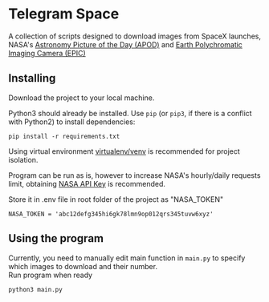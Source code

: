 # Telegram Space

A collection of scripts designed to download images from SpaceX launches, NASA's [Astronomy Picture of the Day (APOD)](https://apod.nasa.gov/apod/astropix.html) and [Earth Polychromatic Imaging Camera (EPIC)](https://epic.gsfc.nasa.gov/)

## Installing

Download the project to your local machine.

Python3 should already be installed. 
Use `pip` (or `pip3`, if there is a conflict with Python2) to install dependencies:
```
pip install -r requirements.txt
```

Using virtual environment [virtualenv/venv](https://docs.python.org/3/library/venv.html) is recommended for project isolation.

Program can be run as is, however to increase NASA's hourly/daily requests limit, obtaining [NASA API Key](https://api.nasa.gov/#signUp) is recommended. 

Store it in .env file in root folder of the project as "NASA_TOKEN"
```
NASA_TOKEN = 'abc12defg345hi6gk78lmn9op012qrs345tuvw6xyz'
```

## Using the program

Currently, you need to manually edit main function in `main.py` to specify which images to download and their number.  
Run program when ready
```commandline
python3 main.py
```